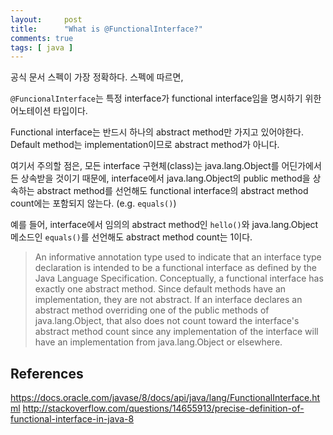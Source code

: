 ```yaml
---
layout:     post
title:      "What is @FunctionalInterface?"
comments: true
tags: [ java ]
---
```


공식 문서 스펙이 가장 정확하다. 스펙에 따르면,

`@FuncionalInterface`는 특정 interface가 functional interface임을 명시하기 위한 어노테이션 타입이다.

Functional interface는 반드시 하나의 abstract method만 가지고 있어야한다. Default method는 implementation이므로 abstract method가 아니다.

여기서 주의할 점은, 모든 interface 구현체(class)는 java.lang.Object를 어딘가에서든 상속받을 것이기 때문에, interface에서 java.lang.Object의 public method을 상속하는 abstract method를 선언해도 functional interface의 abstract method count에는 포함되지 않는다. (e.g. `equals()`)

예를 들어, interface에서 임의의 abstract method인 `hello()`와 java.lang.Object 메소드인 `equals()`를 선언해도 abstract method count는 1이다.

>An informative annotation type used to indicate that an interface type declaration is intended to be a functional interface as defined by the Java Language Specification. Conceptually, a functional interface has exactly one abstract method. Since default methods have an implementation, they are not abstract. If an interface declares an abstract method overriding one of the public methods of java.lang.Object, that also does not count toward the interface's abstract method count since any implementation of the interface will have an implementation from java.lang.Object or elsewhere.

## References

<https://docs.oracle.com/javase/8/docs/api/java/lang/FunctionalInterface.html>
<http://stackoverflow.com/questions/14655913/precise-definition-of-functional-interface-in-java-8>
